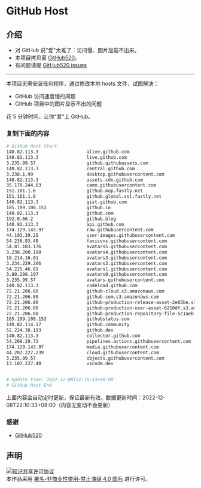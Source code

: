 # GitHub Host
## 介绍
- 对 GitHub 说"爱"太难了：访问慢、图片加载不出来。
- 本项目拷贝至 [GitHub520](https://github.com/521xueweihan/GitHub520)。
- 有问题请提 [GitHub520 issues](https://github.com/521xueweihan/GitHub520/issues/new)

---

本项目无需安装任何程序，通过修改本地 hosts 文件，试图解决：
- GitHub 访问速度慢的问题
- GitHub 项目中的图片显示不出的问题

花 5 分钟时间，让你"爱"上 GitHub。

### 复制下面的内容
```bash
# GitHub Host Start
140.82.113.3                  alive.github.com
140.82.113.3                  live.github.com
3.235.99.57                   github.githubassets.com
140.82.113.3                  central.github.com
3.238.1.99                    desktop.githubusercontent.com
140.82.113.3                  assets-cdn.github.com
35.170.244.63                 camo.githubusercontent.com
151.101.1.6                   github.map.fastly.net
151.101.1.6                   github.global.ssl.fastly.net
140.82.113.3                  gist.github.com
185.199.108.153               github.io
140.82.113.3                  github.com
192.0.66.2                    github.blog
140.82.113.3                  api.github.com
174.129.143.97                raw.githubusercontent.com
44.193.39.25                  user-images.githubusercontent.com
54.236.83.48                  favicons.githubusercontent.com
54.87.103.176                 avatars5.githubusercontent.com
3.238.200.198                 avatars4.githubusercontent.com
18.214.16.81                  avatars3.githubusercontent.com
3.234.229.206                 avatars2.githubusercontent.com
54.225.46.81                  avatars1.githubusercontent.com
3.80.208.197                  avatars0.githubusercontent.com
3.235.99.57                   avatars.githubusercontent.com
140.82.113.3                  codeload.github.com
72.21.206.80                  github-cloud.s3.amazonaws.com
72.21.206.80                  github-com.s3.amazonaws.com
72.21.206.80                  github-production-release-asset-2e65be.s3.amazonaws.com
72.21.206.80                  github-production-user-asset-6210df.s3.amazonaws.com
72.21.206.80                  github-production-repository-file-5c1aeb.s3.amazonaws.com
185.199.108.153               githubstatus.com
140.82.114.17                 github.community
52.224.38.193                 github.dev
140.82.113.3                  collector.github.com
54.209.29.73                  pipelines.actions.githubusercontent.com
174.129.143.97                media.githubusercontent.com
44.202.227.239                cloud.githubusercontent.com
3.235.99.57                   objects.githubusercontent.com
13.107.237.40                 vscode.dev


# Update time: 2022-12-08T22:10:33+08:00
# GitHub Host End

```
上面内容会自动定时更新，保证最新有效。数据更新时间：2022-12-08T22:10:33+08:00（内容无变动不会更新）

### 感谢

- [GitHub520](https://github.com/521xueweihan/GitHub520)

## 声明
<a rel="license" href="https://creativecommons.org/licenses/by-nc-nd/4.0/deed.zh"><img alt="知识共享许可协议" style="border-width: 0" src="https://licensebuttons.net/l/by-nc-nd/4.0/88x31.png"></a><br>本作品采用 <a rel="license" href="https://creativecommons.org/licenses/by-nc-nd/4.0/deed.zh">署名-非商业性使用-禁止演绎 4.0 国际</a> 进行许可。